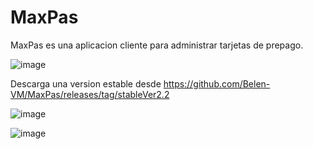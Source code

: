 # MaxPas

MaxPas es una aplicacion cliente para administrar tarjetas de prepago.

![image](https://github.com/Belen-VM/MaxPas/assets/173446127/6eee1c43-614e-40b1-922f-bfd74e2b8078)


Descarga una version estable desde https://github.com/Belen-VM/MaxPas/releases/tag/stableVer2.2

![image](https://media.tenor.com/s1PTNnkaSQsAAAAi/js-java-script.gif)



![image](https://media1.tenor.com/m/80mnMbTYOs8AAAAd/javascript-sad-programmer.gif)



